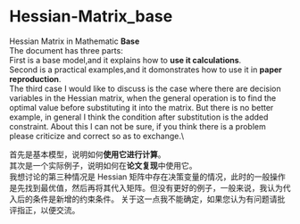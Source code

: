 # Hessian-Matrix_base
Hessian Matrix in Mathematic **Base**
\
The document has three parts:\
First is a base model,and it explains how to **use it calculations**.\
Second is a practical examples,and it domonstrates how to use it in **paper reproduction**.\
The third case I would like to discuss is the case where there are decision variables in the Hessian matrix, when the general operation is to find the optimal value before substituting it into the matrix. But there is no better example, in general I think the condition after substitution is the added constraint.
About this I can not be sure, if you think there is a problem please criticize and correct so as to exchange.\

首先是基本模型，说明如何**使用它进行计算**。\
其次是一个实际例子，说明如何在**论文复现**中使用它。\
我想讨论的第三种情况是 Hessian 矩阵中存在决策变量的情况，此时的一般操作是先找到最优值，然后再将其代入矩阵。但没有更好的例子，一般来说，我认为代入后的条件是新增的约束条件。
关于这一点我不能确定，如果您认为有问题请批评指正，以便交流。
